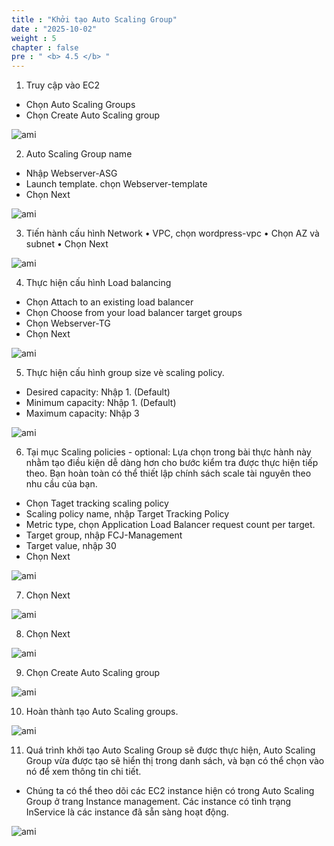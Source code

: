 ```yaml
---
title : "Khởi tạo Auto Scaling Group"
date : "2025-10-02"
weight : 5
chapter : false
pre : " <b> 4.5 </b> "
---
```


1. Truy cập vào EC2
-	Chọn Auto Scaling Groups
-	Chọn Create Auto Scaling group

![ami](/images/createautoscaling/auto-scaling-group-setup-01.png?featherlight=false&width=90pc)

2. Auto Scaling Group name
-	Nhập Webserver-ASG
-	Launch template. chọn Webserver-template
-	Chọn Next

![ami](/images/createautoscaling/auto-scaling-group-setup-02.png?featherlight=false&width=90pc)

3. Tiến hành cấu hình Network
•	VPC, chọn wordpress-vpc
•	Chọn AZ và subnet
•	Chọn Next


![ami](/images/createautoscaling/auto-scaling-group-setup-03.png?featherlight=false&width=90pc)

4. Thực hiện cấu hình Load balancing
-	Chọn Attach to an existing load balancer
-	Chọn Choose from your load balancer target groups
-	Chọn Webserver-TG
-	Chọn Next


![ami](/images/createautoscaling/auto-scaling-group-setup-04.png?featherlight=false&width=90pc)

5. Thực hiện cấu hình group size vè scaling policy.
-	Desired capacity: Nhập 1. (Default)
-	Minimum capacity: Nhập 1. (Default)
-	Maximum capacity: Nhập 3


![ami](/images/createautoscaling/auto-scaling-group-setup-05.png?featherlight=false&width=90pc)

6. Tại mục Scaling policies - optional: Lựa chọn trong bài thực hành này nhằm tạo điều kiện dễ dàng hơn cho bước kiểm tra được thực hiện tiếp theo. Bạn hoàn toàn có thể thiết lập chính sách scale tài nguyên theo nhu cầu của bạn.
-	Chọn Taget tracking scaling policy
-	Scaling policy name, nhập Target Tracking Policy
-	Metric type, chọn Application Load Balancer request count per target.
-	Target group, nhập FCJ-Management
-	Target value, nhập 30
-	Chọn Next

![ami](/images/createautoscaling/auto-scaling-group-setup-06.png?featherlight=false&width=90pc)

7. Chọn Next

![ami](/images/createautoscaling/auto-scaling-group-setup-07.png?featherlight=false&width=90pc)

8.	Chọn Next

![ami](/images/createautoscaling/auto-scaling-group-setup-08.png?featherlight=false&width=90pc)

9.	Chọn Create Auto Scaling group

![ami](/images/createautoscaling/auto-scaling-group-setup-09.png?featherlight=false&width=90pc)


10. Hoàn thành tạo Auto Scaling groups.

![ami](/images/createautoscaling/auto-scaling-group-setup-10.png?featherlight=false&width=90pc)


11. Quá trình khởi tạo Auto Scaling Group sẽ được thực hiện, Auto Scaling Group vừa được tạo sẽ hiển thị trong danh sách, và bạn có thể chọn vào nó để xem thông tin chi tiết.
-	Chúng ta có thể theo dõi các EC2 instance hiện có trong Auto Scaling Group ở trang Instance management. Các instance có tình trạng InService là các instance đã sẵn sàng hoạt động.

![ami](/images/createautoscaling/auto-scaling-group-setup-11.png?featherlight=false&width=90pc)
